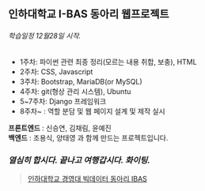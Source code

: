 ## 인하대학교 I-BAS 동아리 **웹프로젝트**
###### 학습일정 12월28일 시작.
- 1주차: 파이썬 관련 최종 정리(모르는 내용 취합, 보충), HTML  
- 2주차: CSS, Javascript  
- 3주차: Bootstrap, MariaDB(or MySQL)  
- 4주차: git(형상 관리 시스템), Ubuntu  
- 5~7주차: Django 프레임워크  
- 8주차~ : 역할 분담 및 웹 페이지 설계 및 제작 실시

**프론트엔드** : 신승연, 김채림, 윤예진  
**백엔드** : 조용식, 양태영 과 함께 만드는 프로젝트입니다.  
### _열심히 합시다. 끝나고 여행갑시다. 화이팅._

> [인하대학교 경영대 빅데이터 동아리 IBAS](http://www.inhabas.com)
